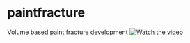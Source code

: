 # paintfracture
Volume based paint fracture development
[![Watch the video](https://i.sstatic.net/Vp2cE.png)](https://vimeo.com/1052816322)

